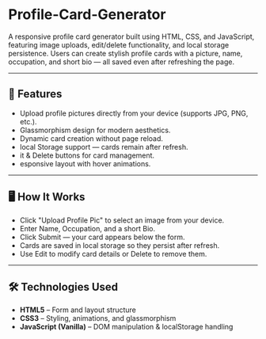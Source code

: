 # Profile-Card-Generator
A responsive profile card generator built using HTML, CSS, and JavaScript, featuring image uploads, edit/delete functionality, and local storage persistence.
Users can create stylish profile cards with a picture, name, occupation, and short bio — all saved even after refreshing the page.

---

## 🚀 Features
- Upload profile pictures directly from your device (supports JPG, PNG, etc.).
- Glassmorphism design for modern aesthetics.
- Dynamic card creation without page reload.
- local Storage support — cards remain after refresh.
- it & Delete buttons for card management.
- esponsive layout with hover animations.

---

## 🖥️ How It Works
- Click "Upload Profile Pic" to select an image from your device.
- Enter Name, Occupation, and a short Bio.
- Click Submit — your card appears below the form.
- Cards are saved in local storage so they persist after refresh.
- Use Edit to modify card details or Delete to remove them.

---

## 🛠️ Technologies Used
- **HTML5** – Form and layout structure
- **CSS3** – Styling, animations, and glassmorphism
- **JavaScript (Vanilla)** – DOM manipulation & localStorage handling   
